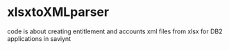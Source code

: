 # xlsxtoXMLparser
code is about creating entitlement and accounts xml files from xlsx for DB2 applications in saviynt
